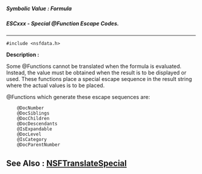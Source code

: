 ##### Symbolic Value : Formula
##### ESCxxx - Special @Function Escape Codes.
---
```
#include <nsfdata.h>
```
**Description :**

Some @Functions cannot be translated when the formula is evaluated.  Instead, 
the value must be obtained when the result is to be displayed or used.  These 
functions place a special escape sequence in the result string where the actual 
values is to be placed.

@Functions which generate these escape sequences are:

        @DocNumber
        @DocSiblings
        @DocChildren
        @DocDescendants
        @IsExpandable
        @DocLevel
        @IsCategory
        @DocParentNumber


**See Also :**
[NSFTranslateSpecial](/reference/Func/NSFTranslateSpecial)
---
